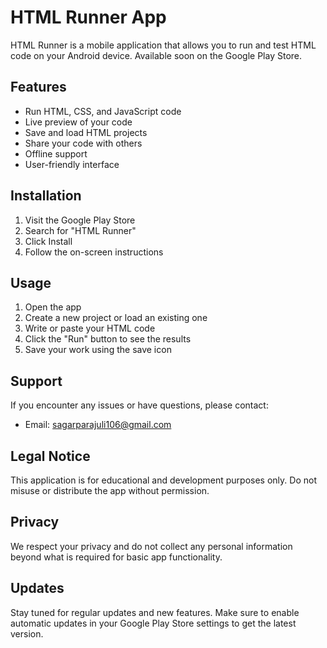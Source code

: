 # HTML Runner App

HTML Runner is a mobile application that allows you to run and test HTML code on your Android device. Available soon on the Google Play Store.

## Features

- Run HTML, CSS, and JavaScript code
- Live preview of your code
- Save and load HTML projects
- Share your code with others
- Offline support
- User-friendly interface

## Installation

1. Visit the Google Play Store
2. Search for "HTML Runner"
3. Click Install
4. Follow the on-screen instructions

## Usage

1. Open the app
2. Create a new project or load an existing one
3. Write or paste your HTML code
4. Click the "Run" button to see the results
5. Save your work using the save icon

## Support

If you encounter any issues or have questions, please contact:
- Email: sagarparajuli106@gmail.com

## Legal Notice

This application is for educational and development purposes only. Do not misuse or distribute the app without permission.

## Privacy

We respect your privacy and do not collect any personal information beyond what is required for basic app functionality.

## Updates

Stay tuned for regular updates and new features. Make sure to enable automatic updates in your Google Play Store settings to get the latest version.
